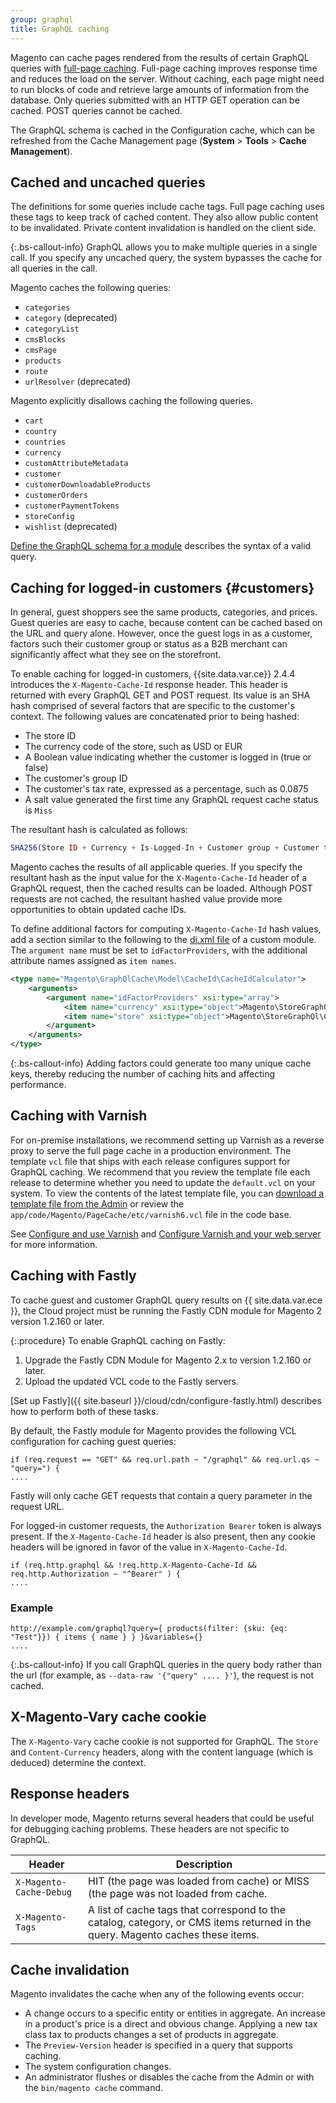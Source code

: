 ```yaml
---
group: graphql
title: GraphQL caching
---
```


Magento can cache pages rendered from the results of certain GraphQL queries with [full-page caching]({{page.baseurl}}/extension-dev-guide/cache/page-caching.html). Full-page caching improves response time and reduces the load on the server. Without caching, each page might need to run blocks of code and retrieve large amounts of information from the database. Only queries submitted with an HTTP GET operation can be cached. POST queries cannot be cached.

The GraphQL schema is cached in the Configuration cache, which can be refreshed from the Cache Management page (**System** > **Tools** > **Cache Management**).

## Cached and uncached queries

The definitions for some queries include cache tags. Full page caching uses these tags to keep track of cached content. They also allow public content to be invalidated. Private content invalidation is handled on the client side.

{:.bs-callout-info}
GraphQL allows you to make multiple queries in a single call. If you specify any uncached query, the system bypasses the cache for all queries in the call.

Magento caches the following queries:

*  `categories`
*  `category` (deprecated)
*  `categoryList`
*  `cmsBlocks`
*  `cmsPage`
*  `products`
*  `route`
*  `urlResolver` (deprecated)

Magento explicitly disallows caching the following queries.

*  `cart`
*  `country`
*  `countries`
*  `currency`
*  `customAttributeMetadata`
*  `customer`
*  `customerDownloadableProducts`
*  `customerOrders`
*  `customerPaymentTokens`
*  `storeConfig`
*  `wishlist` (deprecated)

[Define the GraphQL schema for a module]({{page.baseurl}}/graphql/develop/create-graphqls-file.html) describes the syntax of a valid query.

## Caching for logged-in customers {#customers}

In general, guest shoppers see the same products, categories, and prices. Guest queries are easy to cache, because content can be cached based on the URL and query alone. However, once the guest logs in as a customer, factors such their customer group or status as a B2B merchant can significantly affect what they see on the storefront.

To enable caching for logged-in customers, {{site.data.var.ce}} 2.4.4 introduces the `X-Magento-Cache-Id` response header. This header is returned with every GraphQL GET and POST request. Its value is an SHA hash comprised of several factors that are specific to the customer's context. The following values are concatenated prior to being hashed:

*  The store ID
*  The currency code of the store, such as USD or EUR
*  A Boolean value indicating whether the customer is logged in (true or false)
*  The customer's group ID
*  The customer's tax rate, expressed as a percentage, such as 0.0875
*  A salt value generated the first time any GraphQL request cache status is `Miss`

The resultant hash is calculated as follows:

```php
SHA256(Store ID + Currency + Is-Logged-In + Customer group + Customer tax rate + Salt value)
```

Magento caches the results of all applicable queries. If you specify the resultant hash as the input value for the `X-Magento-Cache-Id` header of a GraphQL request, then the cached results can be loaded. Although POST requests are not cached, the resultant hashed value provide more opportunities to obtain updated cache IDs.

To define additional factors for computing `X-Magento-Cache-Id` hash values, add a section similar to the following to the [di.xml file]({{page.baseurl}}/extension-dev-guide/build/di-xml-file.html) of a custom module. The `argument name` must be set to `idFactorProviders`, with the additional attribute names assigned as `item names`.

```xml
<type name="Magento\GraphQlCache\Model\CacheId\CacheIdCalculator">
    <arguments>
        <argument name="idFactorProviders" xsi:type="array">
            <item name="currency" xsi:type="object">Magento\StoreGraphQl\CacheIdFactorProviders\CurrencyProvider</item>
            <item name="store" xsi:type="object">Magento\StoreGraphQl\CacheIdFactorProviders\StoreProvider</item>
        </argument>
    </arguments>
</type>
```

{:.bs-callout-info}
Adding factors could generate too many unique cache keys, thereby reducing the number of caching hits and affecting performance.

## Caching with Varnish

For on-premise installations, we recommend setting up Varnish as a reverse proxy to serve the full page cache in a production environment. The template `vcl` file that ships with each release configures support for GraphQL caching. We recommend that you review the template file each release to determine whether you need to update the `default.vcl` on your system. To view the contents of the latest template file, you can [download a template file from the Admin](https://docs.magento.com/user-guide/system/cache-full-page.html) or review the `app/code/Magento/PageCache/etc/varnish6.vcl` file in the code base.

See [Configure and use Varnish]({{page.baseurl}}/config-guide/varnish/config-varnish.html) and [Configure Varnish and your web server]({{page.baseurl}}/config-guide/varnish/config-varnish-configure.html) for more information.

## Caching with Fastly

To cache guest and customer GraphQL query results on {{ site.data.var.ece }}, the Cloud project must be running the Fastly CDN module for Magento 2 version 1.2.160 or later.

{:.procedure}
To enable GraphQL caching on Fastly:

1. Upgrade the Fastly CDN Module for Magento 2.x to version 1.2.160 or later.
1. Upload the updated VCL code to the Fastly servers.

[Set up Fastly]({{ site.baseurl }}/cloud/cdn/configure-fastly.html) describes how to perform both of these tasks.

By default, the Fastly module for Magento provides the following VCL configuration for caching guest queries:

```text
if (req.request == "GET" && req.url.path ~ "/graphql" && req.url.qs ~ "query=") {
....
```

Fastly will only cache GET requests that contain a query parameter in the request URL.

For logged-in customer requests, the `Authorization Bearer` token is always present. If the `X-Magento-Cache-Id` header is also present, then any cookie headers will be ignored in favor of the value in `X-Magento-Cache-Id`.

```text
if (req.http.graphql && !req.http.X-Magento-Cache-Id && req.http.Authorization ~ "^Bearer" ) {
....
```

### Example

```text
http://example.com/graphql?query={ products(filter: {sku: {eq: "Test"}}) { items { name } } }&variables={}
....
```

{:.bs-callout-info}
If you call GraphQL queries in the query body rather than the url (for example, as `--data-raw '{"query" .... }'`), the request is not cached.

## X-Magento-Vary cache cookie

The `X-Magento-Vary` cache cookie is not supported for GraphQL. The `Store` and `Content-Currency`  headers, along with the content language (which is deduced) determine the context.

## Response headers

In developer mode, Magento returns several headers that could be useful for debugging caching problems. These headers are not specific to GraphQL.

Header | Description
--- |---
`X-Magento-Cache-Debug` | HIT (the page was loaded from cache) or MISS (the page was not loaded from cache.
`X-Magento-Tags` | A list of cache tags that correspond to the catalog, category, or CMS items returned in the query. Magento caches these items.

## Cache invalidation

Magento invalidates the cache when any of the following events occur:

*  A change occurs to a specific entity or entities in aggregate. An increase in a product's price is a direct and obvious change. Applying a new tax class tax to products changes a set of products in aggregate.
*  The `Preview-Version` header is specified in a query that supports caching.
*  The system configuration changes.
*  An administrator flushes or disables the cache from the Admin or with the `bin/magento cache` command.
